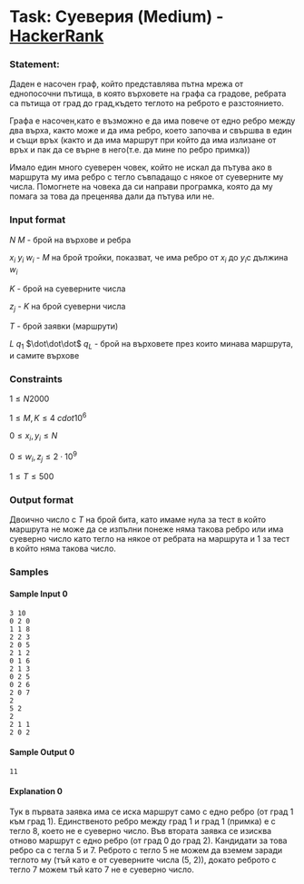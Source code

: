 # Task: Суеверия (Medium) - [HackerRank](<https://www.hackerrank.com/contests/sda-2020-2021-test12-12ws4dw/challenges/challenge-2817>)


### Statement:

Даден е насочен граф, който представлява пътна мрежа от еднопосочни пътища, в която върховете на графа са градове, ребрата са пътища от град до град,където теглото на реброто е разстоянието. 

Графа е насочен,като е възможно е да има повече от едно ребро между два върха, както може и да има ребро, което започва и свършва в един и същи връх (както и да има маршрут при който да има излизане от връх и пак да се върне в него(т.е. да мине по ребро примка))

Имало един много суеверен човек, който не искал да пътува ако в маршрута му има ребро с тегло съвпадащо с някое от суеверните му числа. Помогнете на човека да си направи програмка, която да му помага за това да преценява дали да пътува или не.


### Input format

$N$ $M$ - брой на върхове и ребра

$x_i$ $y_i$ $w_i$ - $M$ на брой тройки, показват, че има ребро от $x_i$ до $y_i$с дължина $w_i$

$K$ - брой на суеверните числа

$z_j$ - $K$ на брой суеверни числа

$T$ - брой заявки (маршрути)

$L$ $q_1$ $\dot\dot\dot$ $q_L$ - брой на върховете през които минава маршрута, и самите върхове


### Constraints



$1 \le N 2000$

$1 \le M,K \le 4\ cdot 10^6$ 

$0 \le x_i,y_i \le N$ 

$0 \le w_i,z_j \le 2 \cdot 10^9$ 

$1 \le T \le 500$ 

### Output format

Двоично число с $T$ на брой бита, като имаме нула за тест в който маршрута не може да се изпълни понеже няма такова ребро или има суеверно число като тегло на някое от ребрата на маршрута и 1 за тест в който няма такова число.


### Samples


#### Sample Input 0
```
3 10
0 2 0
1 1 8
2 2 3
2 0 5
2 1 2
0 1 6
2 1 3
0 2 5
0 2 6
2 0 7
2
5 2 
2
2 1 1 
2 0 2 
```

#### Sample Output 0
```
11
```

#### Explanation 0
Тук в първата заявка има се иска маршрут само с едно ребро (от град 1 към град 1). Единственото ребро между град 1 и град 1 (примка) е с тегло 8, което не е суеверно число.
Във втората заявка се изисква отново маршрут с едно ребро (от град 0 до град 2). Кандидати за това ребро са с тегла 5 и 7. Реброто с тегло 5 не можем да вземем заради теглото му (тъй като е от суеверните числа (5, 2)), докато реброто с тегло 7 можем тъй като 7 не е суеверно число.
